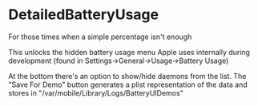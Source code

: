 DetailedBatteryUsage
====================

For those times when a simple percentage isn't enough

This unlocks the hidden battery usage menu Apple uses internally during development (found in Settings->General->Usage->Battery Usage)

At the bottom there's an option to show/hide daemons from the list. The "Save For Demo" button generates a plist representation of the data and stores in "/var/mobile/Library/Logs/BatteryUIDemos"
